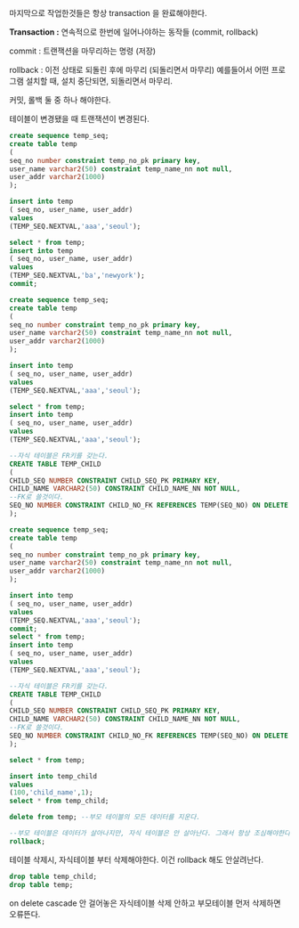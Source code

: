 

마지막으로 작업한것들은 항상 transaction 을 완료해야한다.

**Transaction :** 연속적으로 한번에 일어나야하는 동작들 (commit, rollback)

commit : 트랜잭션을 마무리하는 명령 (저장)

rollback : 이전 상태로 되돌린 후에 마무리 (되돌리면서 마무리) 예를들어서 어떤 프로그램 설치할 때, 설치 중단되면, 되돌리면서 마무리. 

커밋, 롤백 둘 중 하나 해야한다.

테이블이 변경됐을 때 트랜잭션이 변경된다.

```sql
create sequence temp_seq;
create table temp
(
seq_no number constraint temp_no_pk primary key, 
user_name varchar2(50) constraint temp_name_nn not null,
user_addr varchar2(1000)
);

insert into temp
( seq_no, user_name, user_addr)
values
(TEMP_SEQ.NEXTVAL,'aaa','seoul');

select * from temp;
insert into temp
( seq_no, user_name, user_addr)
values
(TEMP_SEQ.NEXTVAL,'ba','newyork');
commit;

```



```sql
create sequence temp_seq;
create table temp
(
seq_no number constraint temp_no_pk primary key, 
user_name varchar2(50) constraint temp_name_nn not null,
user_addr varchar2(1000)
);

insert into temp
( seq_no, user_name, user_addr)
values
(TEMP_SEQ.NEXTVAL,'aaa','seoul');

select * from temp;
insert into temp
( seq_no, user_name, user_addr)
values
(TEMP_SEQ.NEXTVAL,'aaa','seoul');

--자식 테이블은 FR키를 갖는다.
CREATE TABLE TEMP_CHILD
(
CHILD_SEQ NUMBER CONSTRAINT CHILD_SEQ_PK PRIMARY KEY,
CHILD_NAME VARCHAR2(50) CONSTRAINT CHILD_NAME_NN NOT NULL,
--FK로 쓸것이다. 
SEQ_NO NUMBER CONSTRAINT CHILD_NO_FK REFERENCES TEMP(SEQ_NO) ON DELETE CASCADE
);

```



```sql
create sequence temp_seq;
create table temp
(
seq_no number constraint temp_no_pk primary key, 
user_name varchar2(50) constraint temp_name_nn not null,
user_addr varchar2(1000)
);

insert into temp
( seq_no, user_name, user_addr)
values
(TEMP_SEQ.NEXTVAL,'aaa','seoul');
commit;
select * from temp;
insert into temp
( seq_no, user_name, user_addr)
values
(TEMP_SEQ.NEXTVAL,'aaa','seoul');

--자식 테이블은 FR키를 갖는다.
CREATE TABLE TEMP_CHILD
(
CHILD_SEQ NUMBER CONSTRAINT CHILD_SEQ_PK PRIMARY KEY,
CHILD_NAME VARCHAR2(50) CONSTRAINT CHILD_NAME_NN NOT NULL,
--FK로 쓸것이다. 
SEQ_NO NUMBER CONSTRAINT CHILD_NO_FK REFERENCES TEMP(SEQ_NO) ON DELETE CASCADE
);

select * from temp;

insert into temp_child
values
(100,'child_name',1);
select * from temp_child;

delete from temp; --부모 테이블의 모든 데이터를 지운다.

--부모 테이블은 데이터가 살아나지만, 자식 테이블은 안 살아난다. 그래서 항상 조심해야한다.
rollback;
```



테이블 삭제시, 자식테이블 부터 삭제해야한다. 이건 rollback 해도 안살려난다.

```sql
drop table temp_child;
drop table temp;
```



on delete cascade 안 걸어놓은 자식테이블 삭제 안하고 부모테이블 먼저 삭제하면 오류뜬다.

